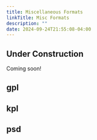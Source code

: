 ```yaml
---
title: Miscellaneous Formats
linkTitle: Misc Formats
description: ""
date: 2024-09-24T21:55:08-04:00
---
```


## Under Construction

Coming soon!

## gpl

## kpl

## psd
